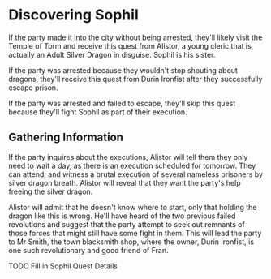 # Discovering Sophil
If the party made it into the city without being arrested, they'll likely visit the Temple of Torm and receive this quest from Alistor, a young cleric that is actually an Adult Silver Dragon in disguise. Sophil is his sister.

If the party was arrested because they wouldn't stop shouting about dragons, they'll receive this quest from Durin Ironfist after they successfully escape prison.

If the party was arrested and failed to escape, they'll skip this quest because they'll fight Sophil as part of their execution.

## Gathering Information
If the party inquires about the executions, Alistor will tell them they only need to wait a day, as there is an execution scheduled for tomorrow. They can attend, and witness a brutal execution of several nameless prisoners by silver dragon breath. Alistor will reveal that they want the party's help freeing the silver dragon.

Alistor will admit that he doesn't know where to start, only that holding the dragon like this is wrong. He'll have heard of the two previous failed revolutions and suggest that the party attempt to seek out remnants of those forces that might still have some fight in them. This will lead the party to Mr Smith, the town blacksmith shop, where the owner, Durin Ironfist, is one such revolutionary and good friend of Fran.

TODO Fill in Sophil Quest Details
